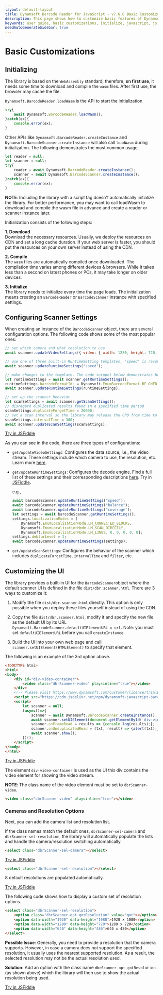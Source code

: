 ```yaml
---
layout: default-layout
title: Dynamsoft Barcode Reader for JavaScript - v7.6.0 Basic Customizations
description: This page shows how to customize basic features of Dynamsoft Barcode Reader JavaScript SDK.
keywords: user guide, basic customizations, initialize, javascript, js
needAutoGenerateSidebar: true
---
```


# Basic Customizations

## Initializing

The library is based on the `WebAssembly` standard; therefore, **on first use**, it needs some time to download and compile the `wasm` files. After first use, the browser may cache the file.

`Dynamsoft.BarcodeReader.loadWasm` is the API to start the initialization.

```javascript
try{
    await Dynamsoft.BarcodeReader.loadWasm();
}catch(ex){
    console.error(ex);
}
```

Other APIs like `Dynamsoft.BarcodeReader.createInstance` and `Dynamsoft.BarcodeScanner.createInstance` will also call `loadWasm` during initialization. The following demonstrates the most common usage. 

```javascript
let reader = null;
let scanner = null;
try{
    reader = await Dynamsoft.BarcodeReader.createInstance();
    scanner = await Dynamsoft.BarcodeScanner.createInstance();
}catch(ex){
    console.error(ex);
}
```

   **NOTE**: Including the library with a script tag doesn't automatically initialize the library. For better performance, you may want to call loadWasm to download and compile the wasm file in advance and create a reader or scanner instance later.   

Initialization consists of the following steps:

**1. Download**   
    Download the necessary resources. Usually, we deploy the resources on CDN and set a long cache duration. If your web server is faster, you should put the resources on your own server instead of using the CDN.

**2. Compile**    
    The `wasm` files are automatically compiled once downloaded. The compilation time varies among different devices & browsers. While it takes less than a second on latest phones or PCs, it may take longer on older devices.

**3. Initialize**  
    The library needs to initialize every time the page loads. The initialization means creating an `BarcodeReader` or `BarcodeScanner` instance with specified settings.


## Configuring Scanner Settings

When creating an instance of the `BarcodeScanner` object, there are several configuration options. The following code shows some of the most popular ones:

```javascript
// set which camera and what resolution to use
await scanner.updateVideoSettings({ video: { width: 1280, height: 720, facingMode: "environment" } });

// use one of three built-in RuntimeSetting templates, 'speed' is recommended for decoding from a video stream
await scanner.updateRuntimeSettings("speed");

// make changes to the template. The code snippet below demonstrates how to specify which symbologies are enabled
let runtimeSettings = await scanner.getRuntimeSettings();
runtimeSettings.barcodeFormatIds = Dynamsoft.EnumBarcodeFormat.BF_ONED | Dynamsoft.EnumBarcodeFormat.BF_QR_CODE;
await scanner.updateRuntimeSettings(runtimeSettings);

// set up the scanner behavior
let scanSettings = await scanner.getScanSettings();
// disregard duplicated results found in a specified time period
scanSettings.duplicateForgetTime = 20000;
// set a scan interval so the library may release the CPU from time to time
scanSettings.intervalTime = 300;
await scanner.updateScanSettings(scanSettings);
```

[Try in JSFiddle](https://jsfiddle.net/DynamsoftTeam/yfkcajxz/)

As you can see in the code, there are three types of configurations:

- `get/updateVideoSettings`: Configures the data source, i.e., the video stream. These settings include which camera to use, the resolution, etc. Learn more [here](https://developer.mozilla.org/en-US/docs/Web/API/MediaDevices/getUserMedia#Syntax).

- `get/updateRuntimeSettings`: Configures the decode engine. Find a full list of these settings and their corresponding descriptions [here](api-reference/global-interfaces.md#runtimesettings). Try in [JSFiddle](https://jsfiddle.net/DynamsoftTeam/f24h8c1m/).

    e.g.,

    ```javascript
    await barcodeScanner.updateRuntimeSettings("speed");
    await barcodeScanner.updateRuntimeSettings("balance");
    await barcodeScanner.updateRuntimeSettings("coverage");
    let settings = await barcodeScanner.getRuntimeSettings();
    settings.localizationModes = [
        Dynamsoft.EnumLocalizationMode.LM_CONNECTED_BLOCKS,
        Dynamsoft.EnumLocalizationMode.LM_SCAN_DIRECTLY,
        Dynamsoft.EnumLocalizationMode.LM_LINES, 0, 0, 0, 0, 0];
    settings.deblurLevel = 2;
    await barcodeScanner.updateRuntimeSettings(settings);
    ```

- `get/updateScanSettings`: Configures the behavior of the scanner which includes `duplicateForgetTime`, `intervalTime` and `filter`, etc.

## Customizing the UI

The library provides a built-in UI for the `BarcodeScanner`object where the default scanner UI is defined in the file `dist/dbr.scanner.html`. There are 3 ways to customize it:

1. Modify the file `dist/dbr.scanner.html` directly. This option is only possible when you deploy these files yourself instead of using the CDN.

2. Copy the file `dist/dbr.scanner.html`, modify it and specify the new file as the default UI by its URL `Dynamsoft.BarcodeScanner.defaultUIElementURL = url`. Note: you must set `defaultUIElementURL` before you call `createInstance`.

3. Build the UI into your own web page and call `scanner.setUIElement(HTMLElement)` to specify that element.


The following is an example of the 3rd option above. 

```html
<!DOCTYPE html>
<html>
<body>
    <div id="div-video-container">
        <video class="dbrScanner-video" playsinline="true"></video>
    </div>
    <!-- Please visit https://www.dynamsoft.com/customer/license/trialLicense?utm_source=guide&product=dbr&package=js to get a trial license. -->
    <script src="https://cdn.jsdelivr.net/npm/dynamsoft-javascript-barcode@7.6.0/dist/dbr.js" data-productKeys="PRODUCT-KEYS"></script>
    <script>
        let scanner = null;
        (async()=>{
            scanner = await Dynamsoft.BarcodeScanner.createInstance();
            await scanner.setUIElement(document.getElementById('div-video-container'));
            scanner.onFrameRead = results => {console.log(results);};
            scanner.onUnduplicatedRead = (txt, result) => {alert(txt);};
            await scanner.show();
        })();
    </script>
</body>
</html>
```

[Try in JSFiddle](https://jsfiddle.net/DynamsoftTeam/2jzeq1r6/)

The element `div-video-container` is used as the UI this div contains the video element for showing the video stream.

   **NOTE**: The class name of the video element must be set to `dbrScanner-video`.

   ```html
   <video class="dbrScanner-video" playsinline="true"></video>
   ```

### Cameras and Resolution Options

Next, you can add the camera list and resolution list.

   If the class names match the default ones, `dbrScanner-sel-camera` and `dbrScanner-sel-resolution`, the library will automatically populate the lists and handle the camera/resolution switching automatically.

```html
<select class="dbrScanner-sel-camera"></select>
```

[Try in JSFiddle](https://jsfiddle.net/DynamsoftTeam/nbj75vxu/)

```html
<select class="dbrScanner-sel-resolution"></select>
```
   8 default resolutions are populated automatically.

[Try in JSFiddle](https://jsfiddle.net/DynamsoftTeam/25v08paf/)

The following code shows how to display a custom set of resolution options.

```html
<select class="dbrScanner-sel-resolution">
    <option class="dbrScanner-opt-gotResolution" value="got"></option>
    <option data-width="1920" data-height="1080">1920 x 1080</option>
    <option data-width="1280" data-height="720">1280 x 720</option>
    <option data-width="640" data-height="480">640 x 480</option>
</select>
```

   **Possible Issue**: Generally, you need to provide a resolution that the camera supports. However, in case a camera does not support the specified resolution, it usually uses the nearest supported resolution. As a result, the selected resolution may not be the actual resolution used.

   **Solution**: Add an option with the class name `dbrScanner-opt-gotResolution` (as shown above) which the library will then use to show the actual resolution being used.

[Try in JSFiddle](https://jsfiddle.net/DynamsoftTeam/tnfjks4q/)

